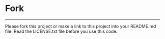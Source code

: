 # Fork
--------------
Please fork this project or make a link to this project into your README.md file. Read the LICENSE.txt file before you use this code.
